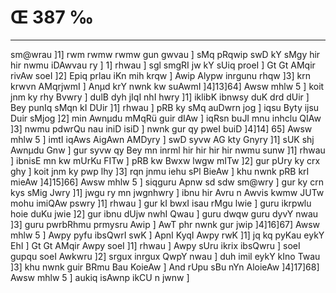 # Œ 387 ‰
---
sm@wrau ]1] rwm rwmw rwmw gun gwvau ] sMq pRqwip swD kY sMgy hir hir
nwmu iDAwvau ry ] 1] rhwau ] sgl smgRI jw kY sUiq proeI ] Gt Gt
AMqir rivAw soeI ]2] Epiq prlau iKn mih krqw ] Awip Alypw
inrgunu rhqw ]3] krn krwvn AMqrjwmI ] Anµd krY nwnk kw suAwmI
]4]13]64] Awsw mhlw 5 ] koit jnm ky rhy Bvwry ] dulB dyh jIqI
nhI hwry ]1] iklibK ibnwsy duK drd dUir ] Bey punIq sMqn kI DUir
]1] rhwau ] pRB ky sMq auDwrn jog ] iqsu Byty ijsu Duir sMjog ]2] min
Awnµdu mMqRü guir dIAw ] iqRsn buJI mnu inhclu QIAw ]3] nwmu pdwrQu nau
iniD isiD ] nwnk gur qy pweI buiD ]4]14] 65] Awsw mhlw 5 ] imtI
iqAws AigAwn AMDyry ] swD syvw AG kty Gnyry ]1] sUK shj Awnµdu
Gnw ] gur syvw qy Bey mn inrml hir hir hir hir nwmu sunw ]1] rhwau
] ibnisE mn kw mUrKu FITw ] pRB kw Bwxw lwgw mITw ]2] gur pUry ky
crx ghy ] koit jnm ky pwp lhy ]3] rqn jnmu iehu sPl BieAw ] khu
nwnk pRB krI mieAw ]4]15]66] Awsw mhlw 5 ] siqguru Apnw sd
sdw sm@wry ] gur ky crn kys sMig Jwry ]1] jwgu ry mn jwgnhwry ] ibnu
hir Avru n Awvis kwmw JUTw mohu imiQAw pswry ]1] rhwau ] gur kI
bwxI isau rMgu lwie ] guru ikrpwlu hoie duKu jwie ]2] gur ibnu dUjw nwhI
Qwau ] guru dwqw guru dyvY nwau ]3] guru pwrbRhmu prmysru Awip ] AwT
phr nwnk gur jwip ]4]16]67] Awsw mhlw 5 ] Awpy pyfu ibsQwrI
swK ] ApnI KyqI Awpy rwK ]1] jq kq pyKau eykY EhI ] Gt Gt AMqir
Awpy soeI ]1] rhwau ] Awpy sUru ikrix ibsQwru ] soeI gupqu soeI Awkwru
]2] srgux inrgux QwpY nwau ] duh imil eykY kIno Twau ]3] khu nwnk
guir BRmu Bau KoieAw ] And rUpu sBu nYn AloieAw ]4]17]68] Awsw
mhlw 5 ] aukiq isAwnp ikCU n jwnw ]
####
